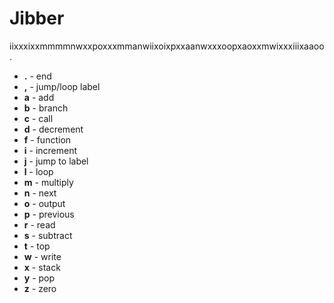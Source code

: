 # Jibber

iixxxixxmmmmnwxxpoxxxmmanwiixoixpxxaanwxxxoopxaoxxmwixxxiiixaaoo.

* **.** - end
* **,** - jump/loop label
* **a** - add
* **b** - branch
* **c** - call
* **d** - decrement
* **f** - function
* **i** - increment
* **j** - jump to label
* **l** - loop
* **m** - multiply
* **n** - next
* **o** - output
* **p** - previous
* **r** - read
* **s** - subtract
* **t** - top
* **w** - write
* **x** - stack
* **y** - pop
* **z** - zero
